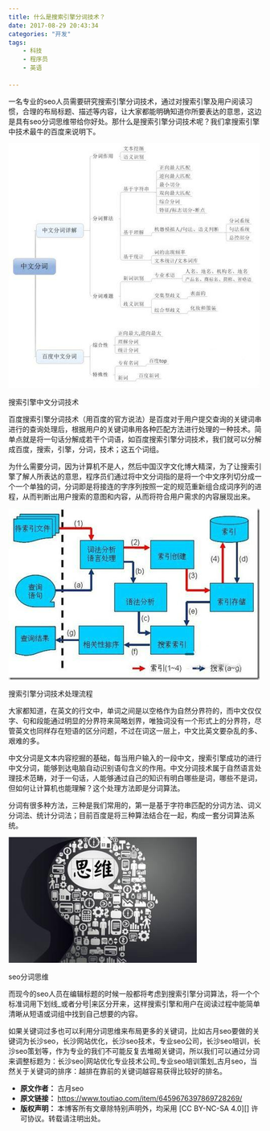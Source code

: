 ```yaml
---
title: 什么是搜索引擎分词技术？
date: 2017-08-29 20:43:34
categories: "开发"
tags:
	- 科技
	- 程序员
	- 英语

---
```


一名专业的seo人员需要研究搜索引擎分词技术，通过对搜索引擎及用户阅读习惯，合理的布局标题、描述等内容，让大家都能明确知道你所要表达的意思，这边是具有seo分词思维带给你好处。那什么是搜索引擎分词技术呢？我们拿搜索引擎中技术最牛的百度来说明下。  


![什么是搜索引擎分词技术？][RRJQ-Z2ZI-AQ32.jpg]

搜索引擎中文分词技术

百度搜索引擎分词技术（用百度的官方说法）是百度对于用户提交查询的关键词串进行的查询处理后，根据用户的关键词串用各种匹配方法进行处理的一种技术。简单点就是将一句话分解成若干个词语，如百度搜索引擎分词技术，我们就可以分解成百度，搜索，引擎，分词，技术；这五个词组。

为什么需要分词，因为计算机不是人，然后中国汉字文化博大精深，为了让搜索引擎了解人所表达的意思，程序员们通过将中文分词指的是将一个中文序列切分成一个一个单独的词，分词即是将接连的字序列按照一定的规范重新组合成词序列的进程，从而判断出用户搜索的意图和内容，从而将符合用户需求的内容展现出来。  


![什么是搜索引擎分词技术？][RVVV-VRAQ-JR7N.jpg]

搜索引擎分词技术处理流程

大家都知道，在英文的行文中，单词之间是以空格作为自然分界符的，而中文仅仅字、句和段能通过明显的分界符来简略划界，唯独词没有一个形式上的分界符，尽管英文也同样存在短语的区分问题，不过在词这一层上，中文比英文要杂乱的多、艰难的多。

中文分词是文本内容挖掘的基础，每当用户输入的一段中文，搜索引擎成功的进行中文分词，能够到达电脑自动识别语句含义的作用。中文分词技术属于自然语言处理技术范畴，对于一句话，人能够通过自己的知识有明白哪些是词，哪些不是词，但如何让计算机也能理解？这个处理方法即是分词算法。

分词有很多种方法，三种是我们常用的，第一是基于字符串匹配的分词方法、词义分词法、统计分词法；目前百度是将三种算法结合在一起，构成一套分词算法系统。

![什么是搜索引擎分词技术？][EJAA-ARQ2-IEMF.jpg]

seo分词思维

而现今的seo人员在编辑标题的时候一般都将考虑到搜索引擎分词算法，将一个个标准词用下划线\_或者分号|来区分开来，这样搜索引擎和用户在阅读过程中能简单清晰从短语或词组中找到自己想要的内容。

如果关键词过多也可以利用分词思维来布局更多的关键词，比如古月seo要做的关键词为长沙seo，长沙网站优化，长沙seo技术，专业seo公司，长沙seo培训，长沙seo策划等，作为专业的我们不可能反复去堆砌关键词，所以我们可以通过分词来调整标题为：长沙seo|网站优化专业技术公司\_专业seo培训策划\_古月seo，当然关于关键词的排序：越排在靠前的关键词越容易获得比较好的排名。


[RRJQ-Z2ZI-AQ32.jpg]: static/resources/crawler/RRJQ-Z2ZI-AQ32.jpg
[RVVV-VRAQ-JR7N.jpg]: static/resources/crawler/RVVV-VRAQ-JR7N.jpg
[EJAA-ARQ2-IEMF.jpg]: static/resources/crawler/EJAA-ARQ2-IEMF.jpg
 *  **原文作者：** 古月seo
 *  **原文链接：** https://www.toutiao.com/item/6459676397869728269/
 *  **版权声明：** 本博客所有文章除特别声明外，均采用 [CC BY-NC-SA 4.0][] 许可协议。转载请注明出处。
